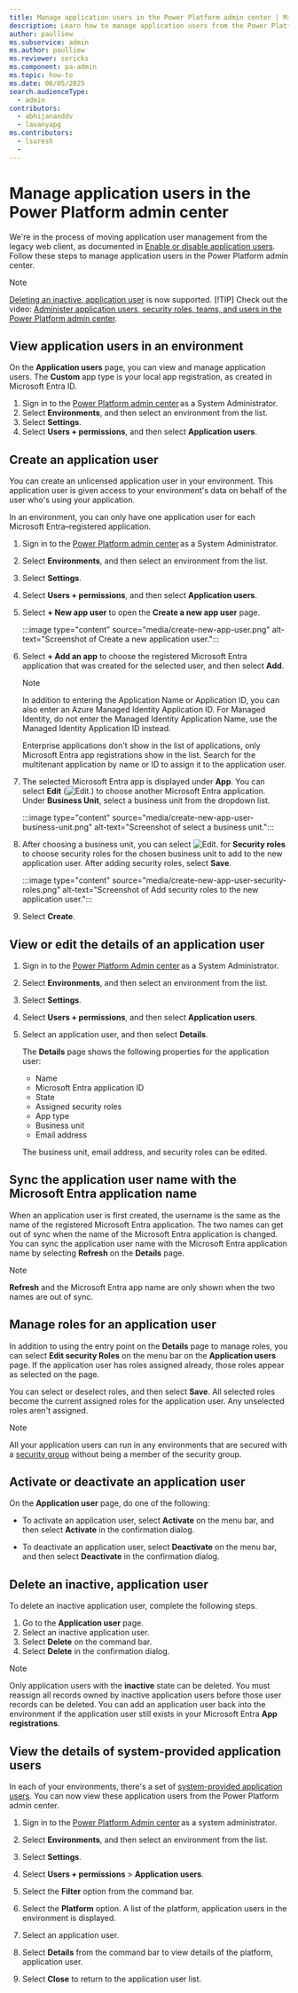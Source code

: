 ```yaml
---
title: Manage application users in the Power Platform admin center | MicrosoftDocs
description: Learn how to manage application users from the Power Platform admin center.  
author: paulliew
ms.subservice: admin
ms.author: paulliew
ms.reviewer: sericks
ms.component: pa-admin
ms.topic: how-to
ms.date: 06/05/2025
search.audienceType: 
  - admin
contributors:
  - abhijananddv
  - lavanyapg
ms.contributors:
  - lsuresh
  - 
---
```

# Manage application users in the Power Platform admin center

We're in the process of moving application user management from the legacy web client, as documented in [Enable or disable application users](create-users.md#enable-or-disable-user-accounts). Follow these steps to manage application users in the Power Platform admin center.

> [!NOTE]
> [Deleting an inactive, application user](#delete-an-inactive-application-user) is now supported.
> [!TIP]
> Check out the video: [Administer application users, security roles, teams, and users in the Power Platform admin center](https://learn-video.azurefd.net/vod/player?id=5799c67e-f283-4cbd-aafa-bc38a3f53276).

## View application users in an environment

On the **Application users** page, you can view and manage application users. The **Custom** app type is your local app registration, as created in Microsoft Entra ID.

1. Sign in to the [Power Platform admin center](https://admin.powerplatform.microsoft.com) as a System Administrator.
1. Select **Environments**, and then select an environment from the list.
1. Select **Settings**.
1. Select **Users + permissions**, and then select **Application users**.

## Create an application user

You can create an unlicensed application user in your environment. This application user is given access to your environment's data on behalf of the user who's using your application.

In an environment, you can only have one application user for each Microsoft Entra&ndash;registered application.

1. Sign in to the [Power Platform admin center](https://admin.powerplatform.microsoft.com) as a System Administrator.
1. Select **Environments**, and then select an environment from the list.
1. Select **Settings**.
1. Select **Users + permissions**, and then select **Application users**.
1. Select **+ New app user** to open the **Create a new app user** page.

   :::image type="content" source="media/create-new-app-user.png" alt-text="Screenshot of Create a new application user.":::

1. Select **+ Add an app** to choose the registered Microsoft Entra application that was created for the selected user, and then select **Add**.

   > [!NOTE]
   > In addition to entering the Application Name or Application ID, you can also enter an Azure Managed Identity Application ID. For Managed Identity, do not enter the Managed Identity Application Name, use the Managed Identity Application ID instead.
   >
   > Enterprise applications don't show in the list of applications, only Microsoft Entra app registrations show in the list. Search for the multitenant application by name or ID to assign it to the application user.  

1. The selected Microsoft Entra app is displayed under **App**. You can select **Edit** (![Edit.](media/edit-button.png)) to choose another Microsoft Entra application. Under **Business Unit**, select a business unit from the dropdown list.  

   :::image type="content" source="media/create-new-app-user-business-unit.png" alt-text="Screenshot of select a business unit.":::

1. After choosing a business unit, you can select ![Edit.](media/edit-button.png) for **Security roles** to choose security roles for the chosen business unit to add to the new application user. After adding security roles, select **Save**.

   :::image type="content" source="media/create-new-app-user-security-roles.png" alt-text="Screenshot of Add security roles to the new application user.":::

1. Select **Create**.

## View or edit the details of an application user

1. Sign in to the [Power Platform Admin center](https://admin.powerplatform.microsoft.com) as a System Administrator.
1. Select **Environments**, and then select an environment from the list.
1. Select **Settings**.
1. Select **Users + permissions**, and then select **Application users**.
1. Select an application user, and then select **Details**.

    The **Details** page shows the following properties for the application user:

    - Name
    - Microsoft Entra application ID
    - State
    - Assigned security roles
    - App type
    - Business unit
    - Email address

    The business unit, email address, and security roles can be edited.

## Sync the application user name with the Microsoft Entra application name  

When an application user is first created, the username is the same as the name of the registered Microsoft Entra application. The two names can get out of sync when the name of the Microsoft Entra application is changed. You can sync the application user name with the Microsoft Entra application name by selecting **Refresh** on the **Details** page.

> [!NOTE]
> **Refresh** and the Microsoft Entra app name are only shown when the two names are out of sync.

## Manage roles for an application user

In addition to using the entry point on the **Details** page to manage roles, you can select **Edit security Roles** on the menu bar on the **Application users** page. If the application user has roles assigned already, those roles appear as selected on the page.

You can select or deselect roles, and then select **Save**. All selected roles become the current assigned roles for the application user. Any unselected roles aren't assigned.

> [!NOTE]
> All your application users can run in any environments that are secured with a [security group](control-user-access.md) without being a member of the security group.

## Activate or deactivate an application user

On the **Application user** page, do one of the following:

- To activate an application user, select **Activate** on the menu bar, and then select **Activate** in the confirmation dialog.  

- To deactivate an application user, select **Deactivate** on the menu bar, and then select **Deactivate** in the confirmation dialog.

## Delete an inactive, application user 

To delete an inactive application user, complete the following steps.

1. Go to the **Application user** page.
1. Select an inactive application user.
1. Select **Delete** on the command bar.
1. Select **Delete** in the confirmation dialog.

> [!NOTE]
> Only application users with the **inactive** state can be deleted. You must reassign all records owned by inactive application users before those user records can be deleted. You can add an application user back into the environment if the application user still exists in your Microsoft Entra **App registrations**.

## View the details of system-provided application users


In each of your environments, there's a set of [system-provided application users](system-application-users.md#application-users). You can now view these application users from the Power Platform admin center.

1. Sign in to the [Power Platform Admin center](https://admin.powerplatform.microsoft.com) as a system administrator.

1. Select **Environments**, and then select an environment from the list.
1. Select **Settings**.
1. Select **Users + permissions** > **Application users**.
1. Select the **Filter** option from the command bar.
1. Select the **Platform** option. A list of the platform, application users in the environment is displayed.
1. Select an application user.
1. Select **Details** from the command bar to view details of the platform, application user.
1. Select **Close** to return to the application user list.
